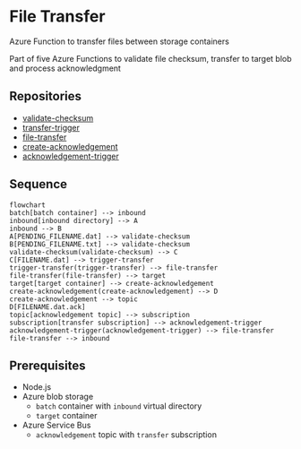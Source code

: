 # File Transfer
Azure Function to transfer files between storage containers

Part of five Azure Functions to validate file checksum, transfer to target blob and process acknowledgment

## Repositories
- [validate-checksum](https://github.com/johnwatson484/validate-checksum)
- [transfer-trigger](https://github.com/johnwatson484/transfer-trigger)
- [file-transfer](https://github.com/johnwatson484/file-transfer)
- [create-acknowledgement](https://github.com/johnwatson484/create-acknowledgement)
- [acknowledgement-trigger](https://github.com/johnwatson484/acknowledgement-trigger)

## Sequence

```mermaid
flowchart
batch[batch container] --> inbound
inbound[inbound directory] --> A
inbound --> B
A[PENDING_FILENAME.dat] --> validate-checksum
B[PENDING_FILENAME.txt] --> validate-checksum
validate-checksum(validate-checksum) --> C
C[FILENAME.dat] --> trigger-transfer
trigger-transfer(trigger-transfer) --> file-transfer
file-transfer(file-transfer) --> target
target[target container] --> create-acknowledgement
create-acknowledgement(create-acknowledgement) --> D
create-acknowledgement --> topic
D[FILENAME.dat.ack]
topic[acknowledgement topic] --> subscription
subscription[transfer subscription] --> acknowledgement-trigger
acknowledgement-trigger(acknowledgement-trigger) --> file-transfer
file-transfer --> inbound
```

## Prerequisites
- Node.js
- Azure blob storage
  - `batch` container with `inbound` virtual directory
  - `target` container
- Azure Service Bus
  - `acknowledgement` topic with `transfer` subscription
